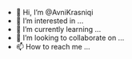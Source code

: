 - 👋 Hi, I’m @AvniKrasniqi
- 👀 I’m interested in ...
- 🌱 I’m currently learning ...
- 💞️ I’m looking to collaborate on ...
- 📫 How to reach me ...

<!---
AvniKrasniqi/AvniKrasniqi is a ✨ special ✨ repository because its `README.md` (this file) appears on your GitHub profile.
You can click the Preview link to take a look at your changes.
--->
